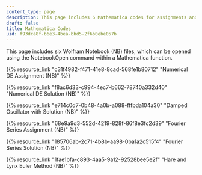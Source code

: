 ```yaml
---
content_type: page
description: This page includes 6 Mathematica codes for assignments and solutions.
draft: false
title: Mathematica Codes
uid: f93dca8f-b6e3-4bea-bbd5-2f6b0ebe057b
---
```

This page includes six Wolfram Notebook (NB) files, which can be opened using the NotebookOpen command within a Mathematica function.

{{% resource_link "c31f4982-f471-41e8-8cad-568fe1b80712" "Numerical DE Assignment (NB)" %}} 

{{% resource_link "f8ac6d33-c994-4ec7-b662-78740a332d40" "Numerical DE Solution (NB)" %}} 

{{% resource_link "e714c0d7-0b48-4a0b-a088-fffbda104a30" "Damped Oscillator with Solution (NB)" %}} 

{{% resource_link "68e9a9d3-552d-4219-828f-86f8e3fc2d39" "Fourier Series Assignment (NB)" %}} 

{{% resource_link "185706ab-2c71-4b8b-aa98-0ba1a2c515f4" "Fourier Series Solution (NB)" %}} 

{{% resource_link "1fae1bfa-c893-4aa5-9a12-92528bee5e2f" "Hare and Lynx Euler Method (NB)" %}}
